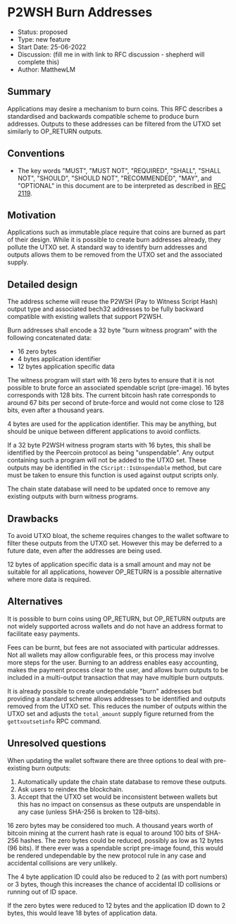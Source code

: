 # P2WSH Burn Addresses

- Status: proposed 
- Type: new feature 
- Start Date: 25-06-2022 
- Discussion: (fill me in with link to RFC discussion - shepherd will complete this) 
- Author: MatthewLM

## Summary

Applications may desire a mechanism to burn coins. This RFC describes a
standardised and backwards compatible scheme to produce burn addresses. Outputs
to these addresses can be filtered from the UTXO set similarly to OP_RETURN
outputs.

## Conventions
- The key words "MUST", "MUST NOT", "REQUIRED", "SHALL", "SHALL NOT", "SHOULD", "SHOULD NOT", "RECOMMENDED", "MAY", and "OPTIONAL" in this document are to be interpreted as described in [RFC 2119](http://tools.ietf.org/html/rfc2119).

## Motivation

Applications such as immutable.place require that coins are burned as part of
their design. While it is possible to create burn addresses already, they
pollute the UTXO set. A standard way to identify burn addresses and outputs
allows them to be removed from the UTXO set and the associated supply.

## Detailed design

The address scheme will reuse the P2WSH (Pay to Witness Script Hash) output type
and associated bech32 addresses to be fully backward compatible with existing
wallets that support P2WSH.

Burn addresses shall encode a 32 byte "burn witness program" with the following
concatenated data:

- 16 zero bytes
- 4 bytes application identifier
- 12 bytes application specific data

The witness program will start with 16 zero bytes to ensure that it is not
possible to brute force an associated spendable script (pre-image). 16 bytes
corresponds with 128 bits. The current bitcoin hash rate corresponds to around
67 bits per second of brute-force and would not come close to 128 bits, even
after a thousand years.

4 bytes are used for the application identifier. This may be anything, but
should be unique between different applications to avoid conflicts.

If a 32 byte P2WSH witness program starts with 16 bytes, this shall be
identified by the Peercoin protocol as being "unspendable". Any output
containing such a program will not be added to the UTXO set. These outputs may
be identified in the `CScript::IsUnspendable` method, but care must be taken to
ensure this function is used against output scripts only.

The chain state database will need to be updated once to remove any existing
outputs with burn witness programs.

## Drawbacks

To avoid UTXO bloat, the scheme requires changes to the wallet software to
filter these outputs from the UTXO set. However this may be deferred to a future
date, even after the addresses are being used.

12 bytes of application specific data is a small amount and may not be suitable
for all applications, however OP_RETURN is a possible alternative where more
data is required.

## Alternatives

It is possible to burn coins using OP_RETURN, but OP_RETURN outputs are not
widely supported across wallets and do not have an address format to facilitate
easy payments.

Fees can be burnt, but fees are not associated with particular addresses. Not
all wallets may allow configurable fees, or this process may involve more steps
for the user. Burning to an address enables easy accounting, makes the payment
process clear to the user, and allows burn outputs to be included in a
multi-output transaction that may have multiple burn outputs.

It is already possible to create undependable "burn" addresses but providing a
standard scheme allows addresses to be identified and outputs removed from
the UTXO set. This reduces the number of outputs within the UTXO set and adjusts
the `total_amount` supply figure returned from the `gettxoutsetinfo` RPC
command.

## Unresolved questions

When updating the wallet software there are three options to deal with
pre-existing burn outputs:

1. Automatically update the chain state database to remove these outputs.
2. Ask users to reindex the blockchain.
3. Accept that the UTXO set would be inconsistent between wallets but this has
   no impact on consensus as these outputs are unspendable in any case (unless
   SHA-256 is broken to 128-bits).

16 zero bytes may be considered too much. A thousand years worth of bitcoin
mining at the current hash rate is equal to around 100 bits of SHA-256 hashes.
The zero bytes could be reduced, possibly as low as 12 bytes (96 bits). If there
ever was a spendable script pre-image found, this would be rendered undependable
by the new protocol rule in any case and accidental collisions are very
unlikely.

The 4 byte application ID could also be reduced to 2 (as with port numbers) or 3
bytes, though this increases the chance of accidental ID collisions or running
out of ID space.

If the zero bytes were reduced to 12 bytes and the application ID down to 2
bytes, this would leave 18 bytes of application data.

